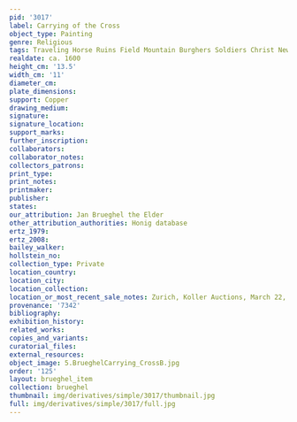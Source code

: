 ```yaml
---
pid: '3017'
label: Carrying of the Cross
object_type: Painting
genre: Religious
tags: Traveling Horse Ruins Field Mountain Burghers Soldiers Christ New_Testament
realdate: ca. 1600
height_cm: '13.5'
width_cm: '11'
diameter_cm: 
plate_dimensions: 
support: Copper
drawing_medium: 
signature: 
signature_location: 
support_marks: 
further_inscription: 
collaborators: 
collaborator_notes: 
collectors_patrons: 
print_type: 
print_notes: 
printmaker: 
publisher: 
states: 
our_attribution: Jan Brueghel the Elder
other_attribution_authorities: Honig database
ertz_1979: 
ertz_2008: 
bailey_walker: 
hollstein_no: 
collection_type: Private
location_country: 
location_city: 
location_collection: 
location_or_most_recent_sale_notes: Zurich, Koller Auctions, March 22, 2016
provenance: '7342'
bibliography: 
exhibition_history: 
related_works: 
copies_and_variants: 
curatorial_files: 
external_resources: 
object_image: 5.BrueghelCarrying_CrossB.jpg
order: '125'
layout: brueghel_item
collection: brueghel
thumbnail: img/derivatives/simple/3017/thumbnail.jpg
full: img/derivatives/simple/3017/full.jpg
---
```

